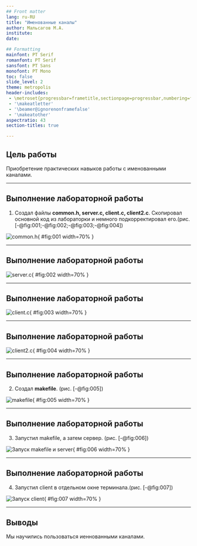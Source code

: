 ```yaml
---
## Front matter
lang: ru-RU
title: "Именованные каналы"
author: Мальсагов М.А.
institute:
date: 

## Formatting
mainfont: PT Serif
romanfont: PT Serif
sansfont: PT Sans
monofont: PT Mono
toc: false
slide_level: 2
theme: metropolis
header-includes: 
 - \metroset{progressbar=frametitle,sectionpage=progressbar,numbering=fraction}
 - '\makeatletter'
 - '\beamer@ignorenonframefalse'
 - '\makeatother'
aspectratio: 43
section-titles: true

---
```


## Цель работы

Приобретение практических навыков работы с именованными каналами.

---

## Выполнение лабораторной работы

1. Создал файлы **common.h, server.c, client.c, client2.c**. Скопировал основной код из лабораторки и немного подкорректировал его.(рис. [-@fig:001;-@fig:002;-@fig:003;-@fig:004])

![common.h](image/1.png){ #fig:001 width=70% }

---

## Выполнение лабораторной работы

![server.c](image/2.png){ #fig:002 width=70% }

---

## Выполнение лабораторной работы

![client.c](image/3.png){ #fig:003 width=70% }

---

## Выполнение лабораторной работы

![client2.c](image/4.png){ #fig:004 width=70% }

---

## Выполнение лабораторной работы

2. Создал **makefile**. (рис. [-@fig:005])

![makefile](image/5.png){ #fig:005 width=70% }

---

## Выполнение лабораторной работы

3. Запустил makefile, а затем сервер. (рис. [-@fig:006])

![Запуск makefile и server](image/6.png){ #fig:006 width=70% }

---

## Выполнение лабораторной работы

4. Запустил client в отдельном окне терминала.(рис. [-@fig:007])

![Запуск client](image/7.png){ #fig:007 width=70% }

---

## Выводы

Мы научились пользоваться иеннованными каналами.

